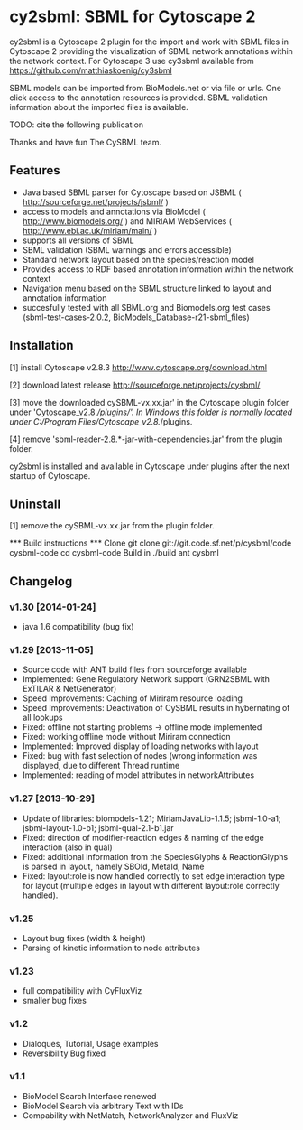 # cy2sbml: SBML for Cytoscape 2

cy2sbml is a Cytoscape 2 plugin for the import and work with SBML files in Cytoscape 2 providing the visualization of SBML network annotations within the network context.
For Cytoscape 3 use cy3sbml available from https://github.com/matthiaskoenig/cy3sbml 

SBML models can be imported from BioModels.net or via file or urls. One click access to the annotation resources is provided. SBML validation information about the imported files is available.

TODO: cite the following publication

Thanks and have fun 
The CySBML team.

## Features

* Java based SBML parser for Cytoscape based on JSBML ( http://sourceforge.net/projects/jsbml/ )
* access to models and annotations via BioModel ( http://www.biomodels.org/ ) and MIRIAM WebServices
  ( http://www.ebi.ac.uk/miriam/main/ )
* supports all versions of SBML
* SBML validation (SBML warnings and errors accessible)
* Standard network layout based on the species/reaction model
* Provides access to RDF based annotation information within
  the network context
* Navigation menu based on the SBML structure linked to layout 
  and annotation information
* succesfully tested with all SBML.org and Biomodels.org test
  cases (sbml-test-cases-2.0.2, BioModels_Database-r21-sbml_files)


## Installation
[1] install Cytoscape v2.8.3
    http://www.cytoscape.org/download.html

[2] download latest release 
    http://sourceforge.net/projects/cysbml/

[3] move the downloaded 
         cySBML-vx.xx.jar' 
    in the Cytoscape plugin folder under 
    'Cytoscape_v2.8.*/plugins/'.
    In Windows this folder is normally located under 
    C:/Program Files/Cytoscape_v2.8.*/plugins.

[4] remove 'sbml-reader-2.8.*-jar-with-dependencies.jar' from 
    the plugin folder.

cy2sbml is installed and available in Cytoscape under 
plugins after the next startup of Cytoscape.


## Uninstall
[1] remove the cySBML-vx.xx.jar from the plugin folder.


*** Build instructions ***
Clone
	git clone git://git.code.sf.net/p/cysbml/code cysbml-code
	cd cysbml-code
Build in ./build
	ant cysbml

## Changelog
### v1.30 [2014-01-24]
- java 1.6 compatibility (bug fix)


### v1.29 [2013-11-05]
- Source code with ANT build files from sourceforge available
- Implemented: Gene Regulatory Network support (GRN2SBML with ExTILAR & NetGenerator)
- Speed Improvements: Caching of Miriram resource loading
- Speed Improvements: Deactivation of CySBML results in hybernating of all lookups
- Fixed: offline not starting problems -> offline mode implemented
- Fixed: working offline mode without Miriram connection
- Implemented: Improved display of loading networks with layout
- Fixed: bug with fast selection of nodes (wrong information was displayed, due to 
		 different Thread runtime
- Implemented: reading of model attributes in networkAttributes

### v1.27 [2013-10-29]
- Update of libraries: biomodels-1.21; MiriamJavaLib-1.1.5; 
			jsbml-1.0-a1; jsbml-layout-1.0-b1; jsbml-qual-2.1-b1.jar 
- Fixed: direction of modifier-reaction edges & naming of the edge interaction (also in qual)
- Fixed: additional information from the SpeciesGlyphs & ReactionGlyphs is parsed in layout, 
		 namely SBOId, MetaId, Name
- Fixed: layout:role is now handled correctly to set edge interaction type for layout (multiple
		edges in layout with different layout:role correctly handled).

### v1.25
- Layout bug fixes (width & height)
- Parsing of kinetic information to node attributes

### v1.23
- full compatibility with CyFluxViz
- smaller bug fixes

### v1.2
- Dialoques, Tutorial, Usage examples
- Reversibility Bug fixed

### v1.1
- BioModel Search Interface renewed
- BioModel Search via arbitrary Text with IDs
- Compability with NetMatch, NetworkAnalyzer and FluxViz


